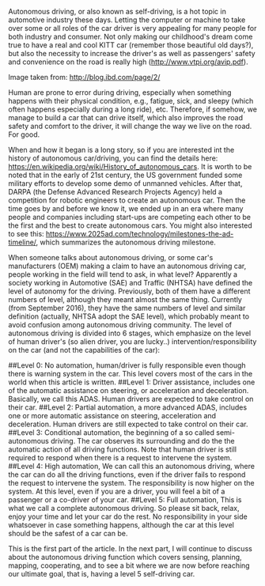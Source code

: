 Autonomous driving, or also known as self-driving, is a hot topic in automotive industry these days. Letting the computer or machine to take over some or all roles of the car driver is very appealing for many people for both industry and consumer.
Not only making our childhood's dream come true to have a real and cool KITT car (remember those beautiful old days?), but also the necessity to increase the driver's as well as passengers' safety and convenience on the road is really high (http://www.vtpi.org/avip.pdf).


Image taken from: http://blog.ibd.com/page/2/


Human are prone to error during driving, especially when something happens with their physical condition, e.g., fatigue, sick, and sleepy (which often happens especially during a long ride), etc.
Therefore, if somehow, we manage to build a car that can drive itself, which also improves the road safety and comfort to the driver, it will change the way we live on the road.  For good.

When and how it began is a long story, so if you are interested int the history of autonomous car/driving, you can find the details here: https://en.wikipedia.org/wiki/History_of_autonomous_cars.
It is worth to be noted that in the early of 21st century, the US government funded some military efforts to develop some demo of unmanned vehicles. After that, DARPA (the Defense Advanced Research Projects Agency) held a competition for robotic engineers to create an autonomous car. Then the time goes by and before we know it, we ended up in an era where many people and companies including start-ups are competing each other to be the first and the best to create autonomous cars. You might also interested to see this: https://www.2025ad.com/technology/milestones-the-ad-timeline/, which summarizes the autonomous driving milestone.

When someone talks about autonomous driving, or some car's manufacturers (OEM) making a claim to have an autonomous driving car, people working in the field will tend to ask, in what level?
Apparently a society working in Automotive (SAE) and Traffic (NHTSA) have defined the level of autonomy for the driving. Previously, both of them have a different numbers of level, although they meant almost the same thing.
Currently (from September 2016), they have the same numbers of level and similar definition (actually, NHTSA adopt the SAE level), which probably meant to avoid confusion among autonomous driving community.
The level of autonomous driving is divided into 6 stages, which emphasize on the level of human driver's (so alien driver, you are lucky..) intervention/responsibility on the car (and not the capabilities of the car):

##Level 0: 
No automation, human/driver is fully responsible even though there is warning system in the car. This level covers most of the cars in the world when this article is written.
##Level 1: 
Driver assistance,  includes one of the automatic assistance on steering, or acceleration and deceleration. Basically, we call this ADAS. Human drivers are expected to take control on their car.
##Level 2: 
Partial automation,  a more advanced ADAS, includes one or more automatic assistance on steering, acceleration and deceleration. Human drivers are still expected to take control on their car.
##Level 3: 
Conditional automation, the beginning of a so called semi-autonomous driving. The car observes its surrounding and do the the automatic action of all driving functions. Note that human driver is still required to respond when there is a request to intervene the system.
##Level 4: 
High automation, We can call this an autonomous driving, where the car can do all the driving functions, even if the driver fails to respond the request to intervene the system. The responsibility is now higher on the system. At this level, even if you are a driver, you will feel a bit of a passenger or a co-driver of your car.
##Level 5: 
Full automation, This is what we call a complete autonomous driving. So please sit back, relax, enjoy your time and let your car do the rest. No responsibility in your side whatsoever in case something happens, although the car at this level should be the safest of a car can be.

This is the first part of the article. In the next part, I will continue to discuss about the autonomous driving function which covers sensing, planning, mapping, cooperating, and to see a bit where we are now before reaching our ultimate goal, that is, having a level 5 self-driving car.
